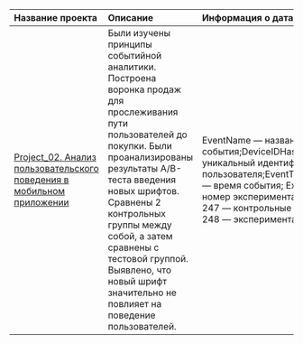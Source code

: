 | Название проекта | Описание | Информация о датасете | 
| :---------------------- | :---------------------- | :------------------------------------------ |
| [Project_02. Анализ пользовательского поведения в мобильном приложении ](https://github.com/igoryaka/Projects-/tree/main/Project_02.%20%D0%90%D0%BD%D0%B0%D0%BB%D0%B8%D0%B7%20%D0%BF%D0%BE%D0%BB%D1%8C%D0%B7%D0%BE%D0%B2%D0%B0%D1%82%D0%B5%D0%BB%D1%8C%D1%81%D0%BA%D0%BE%D0%B3%D0%BE%20%D0%BF%D0%BE%D0%B2%D0%B5%D0%B4%D0%B5%D0%BD%D0%B8%D1%8F%20%D0%B2%20%D0%BC%D0%BE%D0%B1%D0%B8%D0%BB%D1%8C%D0%BD%D0%BE%D0%BC%20%D0%BF%D1%80%D0%B8%D0%BB%D0%BE%D0%B6%D0%B5%D0%BD%D0%B8%D0%B8) | Были изучены принципы событийной аналитики. Построена воронка продаж для прослеживания пути пользователей до покупки. Были проанализированы результаты A/B-теста введения новых шрифтов. Сравнены 2 контрольных группы между собой, а затем сравнены с тестовой группой. Выявлено, что новый шрифт значительно не повлияет на поведение пользователей.  | EventName — название события;DeviceIDHash — уникальный идентификатор пользователя;EventTimestamp — время события; ExpId — номер эксперимента: 246 и 247 — контрольные группы, а 248 — экспериментальная. |
